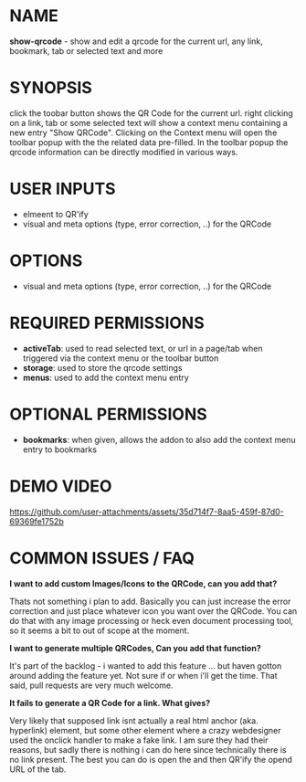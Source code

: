 # NAME

**show-qrcode** -  show and edit a qrcode for the current url, any link, bookmark, tab or selected text and more 

# SYNOPSIS

click the toobar button shows the QR Code for the current url. right clicking on a link, tab or some selected text will show a context menu containing a new entry "Show QRCode". Clicking on the Context menu will open the toolbar popup with the the related data pre-filled. In the toolbar popup the qrcode information can be directly modified in various ways. 

# USER INPUTS

- elmeent to QR'ify 
- visual and meta options (type, error correction, ..)  for the QRCode

# OPTIONS

- visual and meta options (type, error correction, ..)  for the QRCode

# REQUIRED PERMISSIONS

- **activeTab**: used to read selected text, or url in a page/tab when triggered via the context menu or the toolbar button
- **storage**: used to store the qrcode settings
- **menus**: used to add the context menu entry

# OPTIONAL PERMISSIONS

- **bookmarks**: when given, allows the addon to also add the context menu entry to bookmarks 

# DEMO VIDEO

https://github.com/user-attachments/assets/35d714f7-8aa5-459f-87d0-69369fe1752b

# COMMON ISSUES / FAQ

**I want to add custom Images/Icons to the QRCode, can you add that?**

Thats not something i plan to add. Basically you can just increase the error correction and just place whatever icon you want over the QRCode.
You can do that with any image processing or heck even document processing tool, so it seems a bit to out of scope at the moment.

**I want to generate multiple QRCodes, Can you add that function?**

It's part of the backlog - i wanted to add this feature ... but haven gotton around adding the feature yet. Not sure if or when i'll get the time.
That said, pull requests are very much welcome. 

**It fails  to generate a QR Code for a link. What gives?**

Very likely that supposed link isnt actually a real html anchor (aka. hyperlink) element, but some other element where a crazy webdesigner used the onclick handler to make a fake link.
I am sure they had their reasons, but sadly there is nothing i can do here since technically there is no link present. The best you can do is open the and then QR'ify the opend URL of the tab. 
